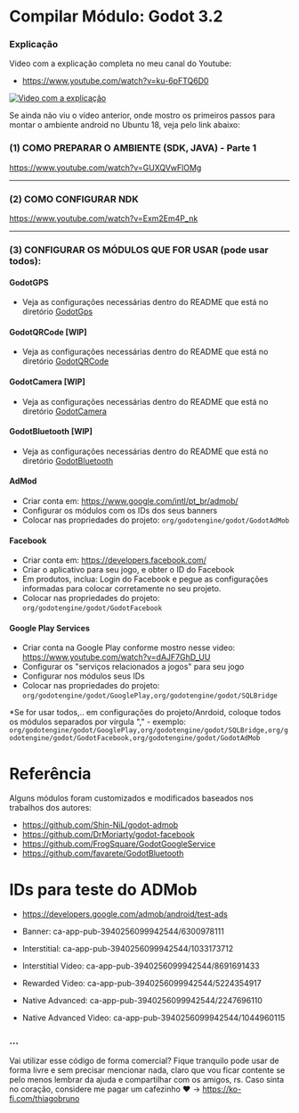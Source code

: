 # Compilar Módulo: Godot 3.2

### Explicação
Video com a explicação completa no meu canal do Youtube: 
- https://www.youtube.com/watch?v=ku-6pFTQ6D0

[![Video com a explicação](https://img.youtube.com/vi/ku-6pFTQ6D0/0.jpg)](https://www.youtube.com/watch?v=ku-6pFTQ6D0)


Se ainda não viu o vídeo anterior, onde mostro os primeiros passos para montar o ambiente android no Ubuntu 18, veja pelo link abaixo:

### (1) COMO PREPARAR O AMBIENTE (SDK, JAVA) - Parte 1
https://www.youtube.com/watch?v=GUXQVwFlOMg

----------

### (2) COMO CONFIGURAR NDK
https://www.youtube.com/watch?v=Exm2Em4P_nk

----------

### (3) CONFIGURAR OS MÓDULOS QUE FOR USAR (pode usar todos):
#### GodotGPS
- Veja as configurações necessárias dentro do README que está no diretório [GodotGps](modules/godotgps/)

#### GodotQRCode [WIP]
- Veja as configurações necessárias dentro do README que está no diretório [GodotQRCode](modules/godotQRCode)

#### GodotCamera [WIP]
- Veja as configurações necessárias dentro do README que está no diretório [GodotCamera](modules/godotCamera)

#### GodotBluetooth [WIP]
- Veja as configurações necessárias dentro do README que está no diretório [GodotBluetooth](modules/godotBluetooth)

#### AdMod
- Criar conta em: https://www.google.com/intl/pt_br/admob/
- Configurar os módulos com os IDs dos seus banners
- Colocar nas propriedades do projeto: ```org/godotengine/godot/GodotAdMob```

#### Facebook
- Criar conta em: https://developers.facebook.com/
- Criar o aplicativo para seu jogo, e obter o ID do Facebook
- Em produtos, inclua: Login do Facebook e pegue as configurações informadas para colocar corretamente no seu projeto.
- Colocar nas propriedades do projeto: ```org/godotengine/godot/GodotFacebook```

#### Google Play Services
- Criar conta na Google Play conforme mostro nesse video: https://www.youtube.com/watch?v=dAJF7GhD_UU
- Configurar os "serviços relacionados a jogos" para seu jogo
- Configurar nos módulos seus IDs
- Colocar nas propriedades do projeto: ```org/godotengine/godot/GooglePlay,org/godotengine/godot/SQLBridge```

*Se for usar todos,.. em configurações do projeto/Anrdoid, coloque todos os módulos separados por vírgula "," - exemplo:
```org/godotengine/godot/GooglePlay,org/godotengine/godot/SQLBridge,org/godotengine/godot/GodotFacebook,org/godotengine/godot/GodotAdMob```

# Referência
Alguns módulos foram customizados e modificados baseados nos trabalhos dos autores:
- https://github.com/Shin-NiL/godot-admob
- https://github.com/DrMoriarty/godot-facebook
- https://github.com/FrogSquare/GodotGoogleService
- https://github.com/favarete/GodotBluetooth

# IDs para teste do ADMob
- https://developers.google.com/admob/android/test-ads

- Banner: ca-app-pub-3940256099942544/6300978111
- Interstitial: ca-app-pub-3940256099942544/1033173712
- Interstitial Video: ca-app-pub-3940256099942544/8691691433
- Rewarded Video: ca-app-pub-3940256099942544/5224354917
- Native Advanced: ca-app-pub-3940256099942544/2247696110
- Native Advanced Video: ca-app-pub-3940256099942544/1044960115

### ...
Vai utilizar esse código de forma comercial? Fique tranquilo pode usar de forma livre e sem precisar mencionar nada, claro que vou ficar contente se pelo menos lembrar da ajuda e compartilhar com os amigos, rs. Caso sinta no coração, considere me pagar um cafezinho :heart: -> https://ko-fi.com/thiagobruno



